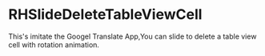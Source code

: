 RHSlideDeleteTableViewCell
==========================

This's imitate the Googel Translate App,You can slide to delete a table view cell with rotation animation.
